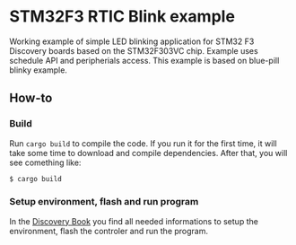 # STM32F3 RTIC Blink example

Working example of simple LED blinking application for STM32 F3 Discovery boards based on the STM32F303VC chip. Example uses schedule API and peripherials access. This example is based on blue-pill blinky example.

## How-to

### Build

Run `cargo build` to compile the code. If you run it for the first time, it will take some time to download and compile dependencies. After that, you will see comething like:

```bash
$ cargo build
```

### Setup environment, flash and run program

In the [Discovery Book](https://rust-embedded.github.io/discovery) you find all needed informations to setup the environment, flash the controler and run the program.


